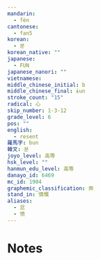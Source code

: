 ```yaml
---
mandarin:
  - fèn
cantonese:
  - fan5
korean:
  - 분
korean_native: ""
japanese:
  - FUN
japanese_nanori: ""
vietnamese:
middle_chinese_initial: b
middle_chinese_final: ɨun
stroke_count: "15"
radical: 心
skip_number: 1-3-12
grade_level: 6
pos: ""
english:
  - resent
羅馬字: bun
韓文: 분
joyo_level: 高等
hsk_level: ""
hanmun_edu_level: 高等
danayo_id: 6469
mc_id: 1904
graphemic_classification: 奔
stand_in: 憤慨
aliases:
  - 忿
  - 愤
---
```


# Notes
